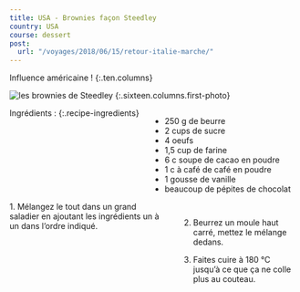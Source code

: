 ```yaml
---
title: USA - Brownies façon Steedley
country: USA
course: dessert
post:
  url: "/voyages/2018/06/15/retour-italie-marche/"
---
```


Influence américaine ! 
{:.ten.columns}
<!--fin extrait-->

![les brownies de
Steedley](https://lh3.googleusercontent.com/t2fPrdyEzpHMGBbZiIeFhp1DKMUBXfT4PIf3znQpT_dQwy2NoF8-noj1y4l9W-r3h6aL1fDhJsSxAGPhoVEVFZg-lX2DCjUbEG-cfJxel9LgLXE2BfV8a-QCTCpK-PBR_EHOVynd0muQmh2gl2pp2Fd-ay0Wh5IJjR4hmIqbLrqbrM8s7qptpdk7yltqcZYm-Fa2_d3nkXFaJDQ8FuSl0dHHeFPptupgLIfxsq2TmC_NRYE9PwPvf53PoUj-wvATAyVUkR4AVkIpQREqUKIRQuanWkvJcASc3RNg7Myxj3m59-qMIPXn0X1A5T_n8D1saOIfGhrOTpSoJkciLasuo2EvPJOG2hMWttd0qZiLFlbacQF-vEmN7Iiku4Um61LqciHcSrVnjfIUsSIV5zlqeHTYkXMdHidjY-crI3kflAkoTe3N1M0103qA_dqtJUNsypzwZKxLV6sQsf2YEaUT_VMrtJkefNGoo9v6Qlh036AFju8obhP4GMSJFBAnl8Uz4qhFqDtmvjSGHDExkZRb6PWx23fJGNfeBlONlAwT-yvA81AtXQma9UbaNPYxv7HY5RCTHy3rBO2wlHwy2yPAu1nxpImQ4Jyr7nOpbctzE4o8rMRFX9yEHG0clclFozkxiMoKfY-saOspdDCn2_sux4bzFtdXKt_vnvwnV5GRQ4-zlj0Q08bBipjTZXBAZ3W11lWw4kUPGPa73J10mnaICnkn=w900)
{:.sixteen.columns.first-photo}

<div class="four columns" markdown="1">
Ingrédients :
{:.recipe-ingredients}

- 250 g de beurre
- 2 cups de sucre
- 4 oeufs
- 1,5 cup de farine
- 6 c soupe de cacao en poudre
- 1 c à café de café en poudre
- 1 gousse de vanille
- beaucoup de pépites de chocolat
</div>

<div class="ten columns" markdown="1">
1. Mélangez le tout dans un grand saladier
en ajoutant les ingrédients un à un
dans l’ordre indiqué.

2. Beurrez un moule haut carré, mettez le
mélange dedans.

3. Faites cuire à 180 °C jusqu’à ce que ça
ne colle plus au couteau.
</div>
